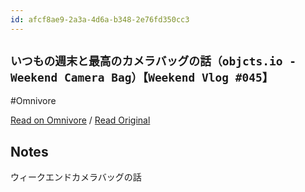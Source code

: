 ```yaml
---
id: afcf8ae9-2a3a-4d6a-b348-2e76fd350cc3
---
```


## `いつもの週末と最高のカメラバッグの話（objcts.io - Weekend Camera Bag）【Weekend Vlog #045】`
#Omnivore

[Read on Omnivore](https://omnivore.app/me/https-m-youtube-com-watch-feature-youtu-be-si-yy-04-bq-3-s-co-j--190f556c40b) / [Read Original](https://m.youtube.com/watch?feature=youtu.be&si=Yy04Bq3SCoJ7rZji&v=Tatcx0RyhcU)

## Notes

ウィークエンドカメラバッグの話


